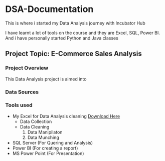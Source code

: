 # DSA-Documentation
This is where i started my Data Analysis journey with Incubator Hub

I have learnt a lot of tools on the course and they are  Excel, SQL, Power BI. And i have personally started Python and Java classes

## Project Topic: E-Commerce Sales Analysis

### Project Overview
This Data Analysis project is aimed into

### Data Sources

### Tools used
- My Excel for Data Analysis cleaning [Download Here](https:www.microsoft.com)
    - Data Collection
    - Data Cleaning
        1. Data Manipilaton
        2. Data Munching
- SQL Server (For Quering and Analysis)
- Power BI (For creating a report)
- MS Power Point (For Presentation)


